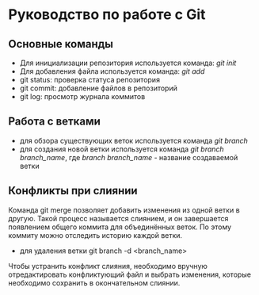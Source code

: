 # Руководство по работе с Git

## Основные команды

* Для инициализации репозитория используется команда: *git init*
* Для добавления файла используется команда: *git add*
* git status: проверка статуса репозитория
* git commit: добавление файлов в репозиторий
* git log: просмотр журнала коммитов

## Работа с ветками

* для обзора существующих веток используется команда *git branch*
* для создания новой ветки используется команда *git branch branch_name*, где *branch branch_name* - название создаваемой ветки

## Конфликты при слиянии

Команда git merge позволяет добавить изменения из одной ветки в другую. Такой процесс называется слиянием, и он завершается появлением общего коммита для объединённых веток. По этому коммиту можно отследить историю каждой ветки.

* для удаления ветки git branch -d <branch_name>

Чтобы устранить конфликт слияния, необходимо вручную отредактировать конфликтующий файл и выбрать изменения, которые необходимо сохранить в окончательном слиянии.